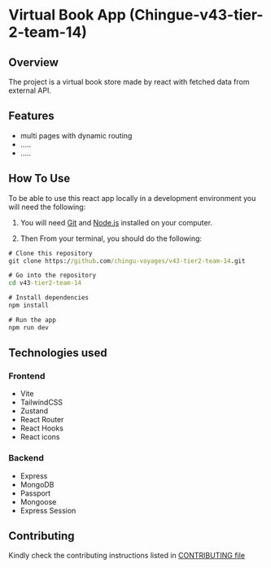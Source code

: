 # Virtual Book App (Chingue-v43-tier-2-team-14)

## Overview

The project is a virtual book store made by react with fetched data from external API.

## Features

- multi pages with dynamic routing
- .....
- .....

## How To Use

To be able to use this react app locally in a development environment you will need the following:

1. You will need [Git](https://git-scm.com) and [Node.js](https://nodejs.org/en/download/) installed on your computer.

2. Then From your terminal, you should do the following:

```cmd
# Clone this repository
git clone https://github.com/chingu-voyages/v43-tier2-team-14.git

# Go into the repository
cd v43-tier2-team-14

# Install dependencies
npm install

# Run the app
npm run dev
```

## Technologies used

### Frontend

- Vite
- TailwindCSS
- Zustand
- React Router
- React Hooks
- React icons

### Backend

- Express
- MongoDB
- Passport
- Mongoose
- Express Session

## Contributing

Kindly check the contributing instructions listed in
[CONTRIBUTING file](https://github.com/chingu-voyages/v43-tier2-team-14/blob/main/CONTRIBUTING.md)
